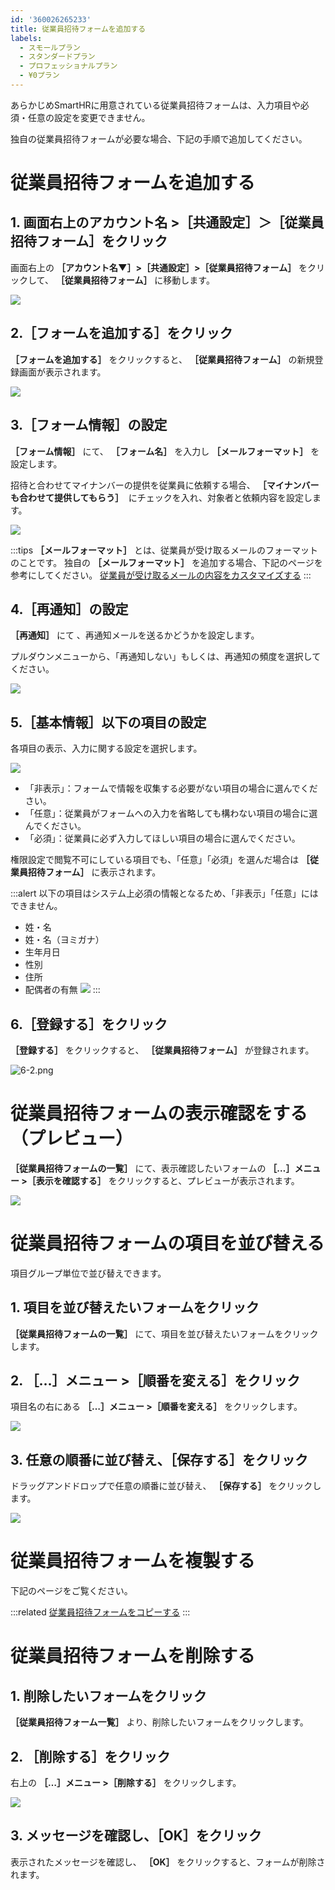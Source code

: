 ```yaml
---
id: '360026265233'
title: 従業員招待フォームを追加する
labels:
  - スモールプラン
  - スタンダードプラン
  - プロフェッショナルプラン
  - ¥0プラン
---
```

あらかじめSmartHRに用意されている従業員招待フォームは、入力項目や必須・任意の設定を変更できません。

独自の従業員招待フォームが必要な場合、下記の手順で追加してください。

# 従業員招待フォームを追加する

## 1\. 画面右上のアカウント名 >［共通設定］＞［従業員招待フォーム］をクリック

画面右上の **［アカウント名▼］>［共通設定］>［従業員招待フォーム］** をクリックして、 **［従業員招待フォーム］** に移動します。

![](./0-1.png)

## 2.［フォームを追加する］をクリック

 **［フォームを追加する］** をクリックすると、 **［従業員招待フォーム］** の新規登録画面が表示されます。

![](./1.png)

## 3.［フォーム情報］の設定

 **［フォーム情報］** にて、 **［フォーム名］** を入力し **［メールフォーマット］** を設定します。

招待と合わせてマイナンバーの提供を従業員に依頼する場合、 **［マイナンバーも合わせて提供してもらう］**  にチェックを入れ、対象者と依頼内容を設定します。

![](./3.png)

:::tips
 **［メールフォーマット］** とは、従業員が受け取るメールのフォーマットのことです。
独自の **［メールフォーマット］** を追加する場合、下記のページを参考にしてください。
[従業員が受け取るメールの内容をカスタマイズする](https://knowledge.smarthr.jp/hc/ja/articles/360026106674)
:::

## 4.［再通知］の設定

 **［再通知］** にて 、再通知メールを送るかどうかを設定します。

プルダウンメニューから、「再通知しない」もしくは、再通知の頻度を選択してください。

![](./4-1.png)

## 5.［基本情報］以下の項目の設定

各項目の表示、入力に関する設定を選択します。

![](./5-1.png)

- 「非表示」：フォームで情報を収集する必要がない項目の場合に選んでください。
- 「任意」：従業員がフォームへの入力を省略しても構わない項目の場合に選んでください。
- 「必須」：従業員に必ず入力してほしい項目の場合に選んでください。

権限設定で閲覧不可にしている項目でも、「任意」「必須」を選んだ場合は **［従業員招待フォーム］** に表示されます。

:::alert
以下の項目はシステム上必須の情報となるため、「非表示」「任意」にはできません。
- 姓・名
- 姓・名（ヨミガナ）
- 生年月日
- 性別
- 住所
- 配偶者の有無
![](./5-2.png)
:::

## 6.［登録する］をクリック

 **［登録する］** をクリックすると、 **［従業員招待フォーム］** が登録されます。

![6-2.png](./6-2.png)

# 従業員招待フォームの表示確認をする（プレビュー）

 **［従業員招待フォームの一覧］** にて、表示確認したいフォームの  **［…］メニュー >［表示を確認する］**  をクリックすると、プレビューが表示されます。

![](./2-x.png)

# 従業員招待フォームの項目を並び替える

項目グループ単位で並び替えできます。

## 1\. 項目を並び替えたいフォームをクリック

 **［従業員招待フォームの一覧］** にて、項目を並び替えたいフォームをクリックします。

## 2\. ［…］メニュー >［順番を変える］をクリック

項目名の右にある **［…］メニュー >［順番を変える］** をクリックします。

![](./2-1.png)

## 3\. 任意の順番に並び替え、［保存する］をクリック

ドラッグアンドドロップで任意の順番に並び替え、 **［保存する］** をクリックします。

![](./Apr-09-2021_14-23-52.gif)

# 従業員招待フォームを複製する

下記のページをご覧ください。

:::related
[従業員招待フォームをコピーする](https://knowledge.smarthr.jp/hc/ja/articles/360026264193)
:::

# 従業員招待フォームを削除する

## 1\. 削除したいフォームをクリック

 **［従業員招待フォーム一覧］** より、削除したいフォームをクリックします。

## 2\. ［削除する］をクリック

右上の  **［…］メニュー >［削除する］** をクリックします。

![](./2-2.png)

## 3\. メッセージを確認し、［OK］をクリック

表示されたメッセージを確認し、 **［OK］** をクリックすると、フォームが削除されます。
